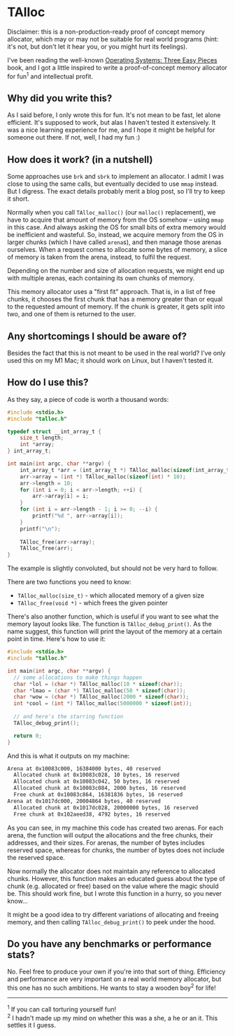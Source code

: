 # TAlloc
Disclaimer: this is a non-production-ready proof of concept memory allocator, which may or may not be suitable for real world programs (hint: it's not, but don't let it hear you, or you might hurt its feelings).

I've been reading the well-known [Operating Systems: Three Easy Pieces](https://pages.cs.wisc.edu/~remzi/OSTEP/) book, and I got a little inspired to write a proof-of-concept memory allocator for fun<sup>1</sup> and intellectual profit.

## Why did you write this?
As I said before, I only wrote this for fun. It's not mean to be fast, let alone efficient. It's supposed to work, but alas I haven't tested it extensively. It was a nice learning experience for me, and I hope it might be helpful for someone out there. If not, well, I had my fun :)

## How does it work? (in a nutshell)

Some approaches use `brk` and `sbrk` to implement an allocator. I admit I was close to using the same calls, but eventually decided to use `mmap` instead. But I digress. The exact details probably merit a blog post, so I'll try to keep it short.

Normally when you call `TAlloc_malloc()` (our `malloc()` replacement), we have to acquire that amount of memory from the OS somehow – using `mmap` in this case. And always asking the OS for small bits of extra memory would be inefficient and wasteful. So, instead, we acquire memory from the OS in larger chunks (which I have called `arena`s), and then manage those arenas ourselves. When a request comes to allocate some bytes of memory, a slice of memory is taken from the arena, instead, to fulfil the request.

Depending on the number and size of allocation requests, we might end up with multiple arenas, each containing its own chunks of memory.

This memory allocator uses a "first fit" approach. That is, in a list of free chunks, it chooses the first chunk that has a memory greater than or equal to the requested amount of memory. If the chunk is greater, it gets split into two, and one of them is returned to the user.

## Any shortcomings I should be aware of?

Besides the fact that this is not meant to be used in the real world? I've only used this on my M1 Mac; it should work on Linux, but I haven't tested it.

## How do I use this?

As they say, a piece of code is worth a thousand words:

```c
#include <stdio.h>
#include "talloc.h"

typedef struct __int_array_t {
    size_t length;
    int *array;
} int_array_t;

int main(int argc, char **argv) {
    int_array_t *arr = (int_array_t *) TAlloc_malloc(sizeof(int_array_t));
    arr->array = (int *) TAlloc_malloc(sizeof(int) * 10);
    arr->length = 10;
    for (int i = 0; i < arr->length; ++i) {
        arr->array[i] = i;
    }
    for (int i = arr->length - 1; i >= 0; --i) {
        printf("%d ", arr->array[i]);
    }
    printf("\n");
    
    TAlloc_free(arr->array);
    TAlloc_free(arr);
}
```

The example is slightly convoluted, but should not be very hard to follow.

There are two functions you need to know:
 - `TAlloc_malloc(size_t)` - which allocated memory of a given size
 - `TAlloc_free(void *)` - which frees the given pointer

There's also another function, which is useful if you want to see what the memory layout looks like. The function is `TAlloc_debug_print()`. As the name suggest, this function will print the layout of the memory at a certain point in time. Here's how to use it:

```c
#include <stdio.h>
#include "talloc.h"

int main(int argc, char **argv) {
  // some allocations to make things happen
  char *lol = (char *) TAlloc_malloc(10 * sizeof(char));
  char *lmao = (char *) TAlloc_malloc(50 * sizeof(char));
  char *wow = (char *) TAlloc_malloc(2000 * sizeof(char));
  int *cool = (int *) TAlloc_malloc(5000000 * sizeof(int));
  
  // and here's the starring function
  TAlloc_debug_print();

  return 0;
}
```

And this is what it outputs on my machine:

```txt
Arena at 0x10083c000, 16384000 bytes, 40 reserved
  Allocated chunk at 0x10083c028, 10 bytes, 16 reserved
  Allocated chunk at 0x10083c042, 50 bytes, 16 reserved
  Allocated chunk at 0x10083c084, 2000 bytes, 16 reserved
  Free chunk at 0x10083c864, 16381836 bytes, 16 reserved
Arena at 0x1017dc000, 20004864 bytes, 40 reserved
  Allocated chunk at 0x1017dc028, 20000000 bytes, 16 reserved
  Free chunk at 0x102aeed38, 4792 bytes, 16 reserved
```

As you can see, in my machine this code has created two arenas. For each arena, the function will output the allocations and the free chunks, their addresses, and their sizes. For arenas, the number of bytes includes reserved space, whereas for chunks, the number of bytes does not include the reserved space.

Now normally the allocator does not maintain any reference to allocated chunks. However, this function makes an educated guess about the type of chunk (e.g. allocated or free) based on the value where the magic should be. This should work fine, but I wrote this function in a hurry, so you never know...

It might be a good idea to try different variations of allocating and freeing memory, and then calling `TAlloc_debug_print()` to peek under the hood.

## Do you have any benchmarks or performance stats?

No. Feel free to produce your own if you're into that sort of thing. Efficiency and performance are very important on a real world memory allocator, but this one has no such ambitions. He wants to stay a wooden boy<sup>2</sup> for life!

---
<sup>1</sup> If you can call torturing yourself fun!  
<sup>2</sup> I hadn't made up my mind on whether this was a she, a he or an it. This settles it I guess.
